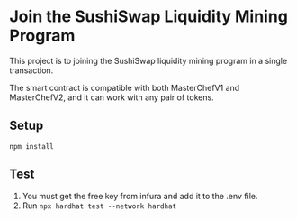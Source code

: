 # Join the SushiSwap Liquidity Mining Program

This project is to joining the SushiSwap liquidity mining program in a single transaction.

The smart contract is compatible with both MasterChefV1 and MasterChefV2, and it can work with any pair of tokens.

## Setup

`npm install`

## Test

1. You must get the free key from infura and add it to the .env file.
2. Run
   `npx hardhat test --network hardhat`
